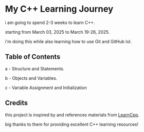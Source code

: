 # My C++ Learning Journey

i am going to spend 2-3 weeks to learn C++.

starting from March 03, 2025 to March 19-26, 2025.

i'm doing this while also learning how to use Git and GitHub lol.

## Table of Contents

a - Structure and Statements.

b - Objects and Variables.

c - Variable Assignment and Initialization

## Credits

this project is inspired by and references materials from [LearnCpp](https://www.learncpp.com/).  

big thanks to them for providing excellent C++ learning resources!  
